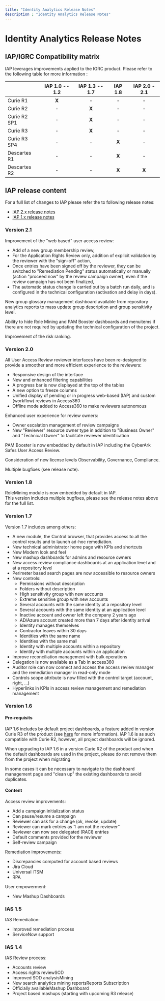 ```yaml
---
title: "Identity Analytics Release Notes"
description : "Identity Analytics Release Notes"
---
```


# Identity Analytics Release Notes  

## IAP/IGRC Compatibility matrix

IAP leverages improvements applied to the IGRC product. Please refer to the following table for more information :

|              | IAP 1.0 -- 1.2 | IAP 1.3 -- 1.7 | IAP 1.8 | IAP 2.0 - 2.1 |
| :----------- | :------------: | :------------: | :-----: | :-----------: |
| Curie R1     |     **X**      |       -        |    -    |       -       |
| Curie R2     |       -        |     **X**      |    -    |       -       |
| Curie R2 SP1 |       -        |     **X**      |    -    |       -       |
| Curie R3     |       -        |     **X**      |    -    |       -       |
| Curie R3 SP4 |       -        |       -        |  **X**  |       -       |
| Descartes R1 |       -        |       -        |  **X**  |       -       |
| Descartes R2 |       -        |       -        |  **X**  |     **X**     |

## IAP release content

For a full list of changes to IAP please refer the to following release notes:

- [IAP 2.x release notes](02-iap-2-release-notes.md "IAP release notes" )
- [IAP 1.x release notes](03-iap-1-release-notes.md "IAP release notes" )

### Version 2.1

Improvement of the "web based" user access review:

- Add of a new group membership review,
- For the Application Rights Review only, addition of explicit validation by the reviewer with the "sign-off" action,
- Once entries have been signed off by the reviewer, they can be switched to "Remediation Pending" status automatically or manually (action "proceed now" by the review campaign owner), even if the review campaign has not been finalized,
- The automatic status change is carried out by a batch run daily, and is configured in the technical configuration (activation and delay in days).

New group glossary management dashboard available from repository analytics reports to mass update group description and group sensitivity level.

Ability to hide Role Mining and PAM Booster dashboards and menuitems if there are not required by updating the technical configuration of the project.

Improvement of the risk ranking.

### Version 2.0

All User Access Review reviewer interfaces have been re-designed to provide a smoother and more efficient experience to the reviewers:  

- Responsive design of the interface
- New and enhanced filtering capabilities
- A progress bar is now displayed at the top of the tables
- A new option to freeze columns  
- Unified display of pending or in progress web-based (IAP) and custom (workflow) reviews in Access360
- Offline mode added to Access360 to make reviewers autonomous  

Enhanced user experience for review owners:  

- Owner escalation management of review campaigns
- New "Reviewer" resource owner type in addition to "Business Owner" and "Technical Owner" to facilitate reviewer identification

PAM Booster is now embedded by default in IAP including the CyberArk Safes User Access Review.  

Consideration of new license levels Observability, Governance, Compliance.  

Multiple bugfixes (see release note).  

### Version 1.8

RoleMining module is now embedded by default in IAP.  
This version includes multiple bugfixes, please see the release notes above for the full list.  

### Version 1.7

Version 1.7 includes among others:  
  
- A new module, the Control browser, that provides access to all the control results and to launch ad-hoc remediation.  
- New technical administrator home page with KPIs and shortcuts  
- New Modern look and feel  
- New mashup dashboards for admins and resource owners  
- New access review compliance dashboards at an application level and at a repository level  
- Perimeter based search pages are now accessible to resource owners  
- New controls:
  - Permissions without description
  - Folders without description
  - High sensitivity group with new accounts
  - Extreme sensitive group with new accounts
  - Several accounts with the same identity at a repository level
  - Several accounts with the same identity at an application level
  - Inactive account and owner left the company 2 years ago
  - AD/Azure account created more than 7 days after identity arrival
  - Identity manages themselves
  - Contractor leaves within 30 days
  - Identities with the same name
  - Identities with the same mail
  - Identity with multiple accounts within a repository
  - Identity with multiple accounts within an application
- Improve reconciliation management with bulk operations  
- Delegation is now available as a Tab in access360  
- Auditor role can now connect and access the access review manager and the remediation manager in read-only mode  
- Controls scope attribute is now filled with the control target (account, right, ...)  
- Hyperlinks in KPIs in access review management and remediation management  

### Version 1.6

#### Pre-requisits

IAP 1.6 includes by default project dashboards, a feature added in version Curie R3 of the product (see [here](https://documentation.brainwavegrc.com/Descartes/docs/igrc-platform/dashboards/advanced-configuration/project-based-dashboards/) for more information). IAP 1.6 is as such compatible with Curie R2, however, all project dashboards will be ignored.  

When upgrading to IAP 1.6 in a version Curie R2 of the product and when the default dashboards are used in the project, please do not remove them from the project when migrating.  

In some cases it can be necessary to navigate to the dashboard management page and "clean up" the existing dashboards to avoid duplicates.  

#### Content

Access review improvements:  

- Add a campaign initialization status
- Can pause/resume a campaign
- Reviewer can ask for a change (ok, revoke, update)
- Reviewer can mark entries as “I am not the reviewer”
- Reviewer can now see delegated (RACI) entries
- Default comments provided for the reviewer
- Self-review campaign

Remediation improvements:  

- Discrepancies computed for account based reviews
- Jira Cloud
- Universal ITSM
- RPA

User empowerment:  

- New Mashup Dashboards

### IAS 1.5

IAS Remediation:  

- Improved remediation process
- ServiceNow support

### IAS 1.4

IAS Review process:  

- Accounts review
- Access rights reviewSOD
- Improved SOD analysisMining
- New search analytics mining reportsReports Subscription
- Officially availableMashup Dashboard
- Project based mashups (starting with upcoming R3 release)